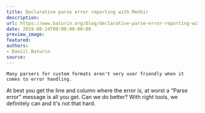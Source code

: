 ```yaml
---
title: Declarative parse error reporting with Menhir
description:
url: https://www.baturin.org/blog/declarative-parse-error-reporting-with-menhir
date: 2019-08-24T00:00:00-00:00
preview_image:
featured:
authors:
- Daniil Baturin
source:
---
```



    Many parsers for custom formats aren't very user friendly when it comes to error handling.
At best you get the line and column where the error is, at worst a &ldquo;Parse error&rdquo;
message is all you get. Can we do better? With right tools, we definitely can and it's not that hard.
    
